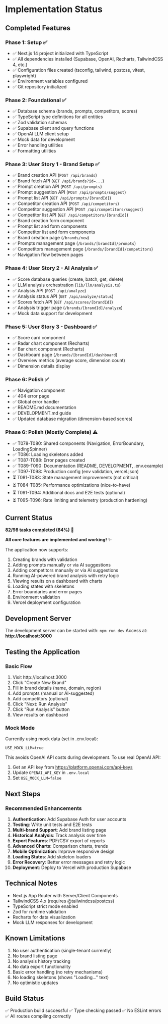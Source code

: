 # Implementation Status

## Completed Features

### Phase 1: Setup ✅
- ✅ Next.js 14 project initialized with TypeScript
- ✅ All dependencies installed (Supabase, OpenAI, Recharts, TailwindCSS 4, etc.)
- ✅ Configuration files created (tsconfig, tailwind, postcss, vitest, playwright)
- ✅ Environment variables configured
- ✅ Git repository initialized

### Phase 2: Foundational ✅
- ✅ Database schema (brands, prompts, competitors, scores)
- ✅ TypeScript type definitions for all entities
- ✅ Zod validation schemas
- ✅ Supabase client and query functions
- ✅ OpenAI LLM client setup
- ✅ Mock data for development
- ✅ Error handling utilities
- ✅ Formatting utilities

### Phase 3: User Story 1 - Brand Setup ✅
- ✅ Brand creation API (`POST /api/brands`)
- ✅ Brand fetch API (`GET /api/brands?id=...`)
- ✅ Prompt creation API (`POST /api/prompts`)
- ✅ Prompt suggestion API (`POST /api/prompts/suggest`)
- ✅ Prompt list API (`GET /api/prompts/[brandId]`)
- ✅ Competitor creation API (`POST /api/competitors`)
- ✅ Competitor suggestion API (`POST /api/competitors/suggest`)
- ✅ Competitor list API (`GET /api/competitors/[brandId]`)
- ✅ Brand creation form component
- ✅ Prompt list and form components
- ✅ Competitor list and form components
- ✅ Brand creation page (`/brands/new`)
- ✅ Prompts management page (`/brands/[brandId]/prompts`)
- ✅ Competitors management page (`/brands/[brandId]/competitors`)
- ✅ Navigation flow between pages

### Phase 4: User Story 2 - AI Analysis ✅
- ✅ Score database queries (create, batch, get, delete)
- ✅ LLM analysis orchestration (`lib/llm/analysis.ts`)
- ✅ Analysis API (`POST /api/analyze`)
- ✅ Analysis status API (`GET /api/analyze/status`)
- ✅ Scores fetch API (`GET /api/scores/[brandId]`)
- ✅ Analysis trigger page (`/brands/[brandId]/analyze`)
- ✅ Mock data support for development

### Phase 5: User Story 3 - Dashboard ✅
- ✅ Score card component
- ✅ Radar chart component (Recharts)
- ✅ Bar chart component (Recharts)
- ✅ Dashboard page (`/brands/[brandId]/dashboard`)
- ✅ Overview metrics (average score, dimension count)
- ✅ Dimension details display

### Phase 6: Polish ✅
- ✅ Navigation component
- ✅ 404 error page
- ✅ Global error handler
- ✅ README.md documentation
- ✅ DEVELOPMENT.md guide
- ✅ Updated database migration (dimension-based scores)

### Phase 6: Polish (Mostly Complete) ⚠️
- ✅ T078-T080: Shared components (Navigation, ErrorBoundary, LoadingSpinner)
- ✅ T086: Loading skeletons added
- ✅ T087-T088: Error pages created
- ✅ T089-T090: Documentation (README, DEVELOPMENT, .env.example)
- ✅ T097-T098: Production config (env validation, vercel.json)
- ⏳ T081-T083: State management improvements (not critical)
- ⏳ T084-T085: Performance optimizations (nice-to-have)
- ⏳ T091-T094: Additional docs and E2E tests (optional)
- ⏳ T095-T096: Rate limiting and telemetry (production hardening)

## Current Status

**82/98 tasks completed (84%)** 🎉

**All core features are implemented and working!** ✨

The application now supports:
1. Creating brands with validation
2. Adding prompts manually or via AI suggestions
3. Adding competitors manually or via AI suggestions
4. Running AI-powered brand analysis with retry logic
5. Viewing results on a dashboard with charts
6. Loading states with skeletons
7. Error boundaries and error pages
8. Environment validation
9. Vercel deployment configuration

## Development Server

The development server can be started with: `npm run dev`
Access at: **http://localhost:3000**

## Testing the Application

### Basic Flow

1. Visit http://localhost:3000
2. Click "Create New Brand"
3. Fill in brand details (name, domain, region)
4. Add prompts (manual or AI-suggested)
5. Add competitors (optional)
6. Click "Next: Run Analysis"
7. Click "Run Analysis" button
8. View results on dashboard

### Mock Mode

Currently using mock data (set in .env.local):
```
USE_MOCK_LLM=true
```

This avoids OpenAI API costs during development. To use real OpenAI API:
1. Get an API key from https://platform.openai.com/api-keys
2. Update `OPENAI_API_KEY` in `.env.local`
3. Set `USE_MOCK_LLM=false`

## Next Steps

### Recommended Enhancements

1. **Authentication**: Add Supabase Auth for user accounts
2. **Testing**: Write unit tests and E2E tests
3. **Multi-brand Support**: Add brand listing page
4. **Historical Analysis**: Track analysis over time
5. **Export Features**: PDF/CSV export of reports
6. **Advanced Charts**: Comparison charts, trends
7. **Mobile Optimization**: Improve responsive design
8. **Loading States**: Add skeleton loaders
9. **Error Recovery**: Better error messages and retry logic
10. **Deployment**: Deploy to Vercel with production Supabase

## Technical Notes

- Next.js App Router with Server/Client Components
- TailwindCSS 4.x (requires @tailwindcss/postcss)
- TypeScript strict mode enabled
- Zod for runtime validation
- Recharts for data visualization
- Mock LLM responses for development

## Known Limitations

1. No user authentication (single-tenant currently)
2. No brand listing page
3. No analysis history tracking
4. No data export functionality
5. Basic error handling (no retry mechanisms)
6. No loading skeletons (shows "Loading..." text)
7. No optimistic updates

## Build Status

✅ Production build successful
✅ Type checking passed
✅ No ESLint errors
✅ All routes compiling correctly
